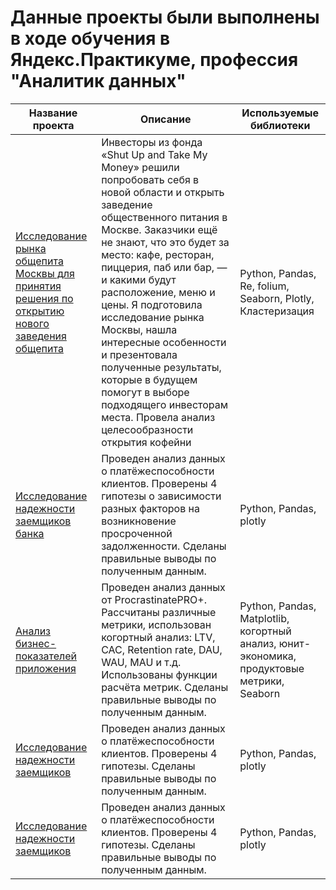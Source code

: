 # Данные проекты были выполнены в ходе обучения в Яндекс.Практикуме, профессия "Аналитик данных"

| Название проекта | Описание | Используемые библиотеки |
| --- | --- |--- |
| [Исследование рынка общепита Москвы для принятия решения по открытию нового заведения общепита](https://github.com/StacyBet/Portfolio/blob/main/Исследование%20рынка%20общепита%20Москвы/Moscow%20catering.ipynb) | Инвесторы из фонда «Shut Up and Take My Money» решили попробовать себя в новой области и открыть заведение общественного питания в Москве. Заказчики ещё не знают, что это будет за место: кафе, ресторан, пиццерия, паб или бар, — и какими будут расположение, меню и цены. Я подготовила исследование рынка Москвы, нашла интересные особенности и презентовала полученные результаты, которые в будущем помогут в выборе подходящего инвесторам места. Провела анализ целесообразности открытия кофейни | Python, Pandas, Re, folium, Seaborn, Plotly, Кластеризация |
| [Исследование надежности заемщиков банка](https://github.com/StacyBet/Portfolio/blob/main/Исследование%20надежности%20заемщиков/reliability_%20borrowers%20(2).ipynb) | Проведен анализ данных о платёжеспособности клиентов. Проверены 4 гипотезы о зависимости разных факторов на возникновение просроченной задолженности. Сделаны правильные выводы по полученным данным. | Python, Pandas, plotly |
| [Анализ бизнес-показателей приложения](https://github.com/StacyBet/Portfolio/blob/main/Анализ%20бизнес-показателей/Analysis_business_indicators.ipynb) | Проведен анализ данных от ProcrastinatePRO+. Рассчитаны различные метрики, использован когортный анализ: LTV, CAC, Retention rate, DAU, WAU, MAU и т.д. Использованы функции расчёта метрик. Сделаны правильные выводы по полученным данным. | Python, Pandas, Matplotlib, когортный анализ, юнит-экономика, продуктовые метрики, Seaborn |
| [Исследование надежности заемщиков](https://github.com/StacyBet/Portfolio/blob/main/Исследование%20надежности%20заемщиков/reliability_%20borrowers%20(2).ipynb) | Проведен анализ данных о платёжеспособности клиентов. Проверены 4 гипотезы. Сделаны правильные выводы по полученным данным. | Python, Pandas, plotly |
| [Исследование надежности заемщиков](https://github.com/StacyBet/Portfolio/blob/main/Исследование%20надежности%20заемщиков/reliability_%20borrowers%20(2).ipynb) | Проведен анализ данных о платёжеспособности клиентов. Проверены 4 гипотезы. Сделаны правильные выводы по полученным данным. | Python, Pandas, plotly |
